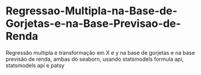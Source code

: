 # Regressao-Multipla-na-Base-de-Gorjetas-e-na-Base-Previsao-de-Renda
Regressão multipla e transformação em X e y na base de gorjetas e na base previsão de renda, ambas do seaborn, usando statsmodels formula api, statsmodels api e  patsy
